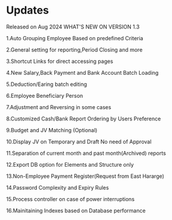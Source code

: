 # Updates
Released on Aug 2024
WHAT'S NEW ON VERSION 1.3

1.Auto Grouping Employee Based on predefined Criteria

2.General setting for reporting,Period Closing and more

3.Shortcut Links for direct accessing pages

4.New Salary,Back Payment and Bank Account Batch Loading

5.Deduction/Earing batch editing

6.Employee Beneficiary Person

7.Adjustment and Reversing in some cases

8.Customized Cash/Bank Report Ordering by Users Preference

9.Budget and JV Matching (Optional)

10.Display JV on Temporary and Draft No need of Approval

11.Separation of current month and past month(Archived) reports

12.Export DB option for Elements and Structure only

13.Non-Employee Payment Register(Request from East Hararge)

14.Password Complexity and Expiry Rules

15.Process controller on case of power interruptions

16.Mainitaining Indexes based on Database performance
